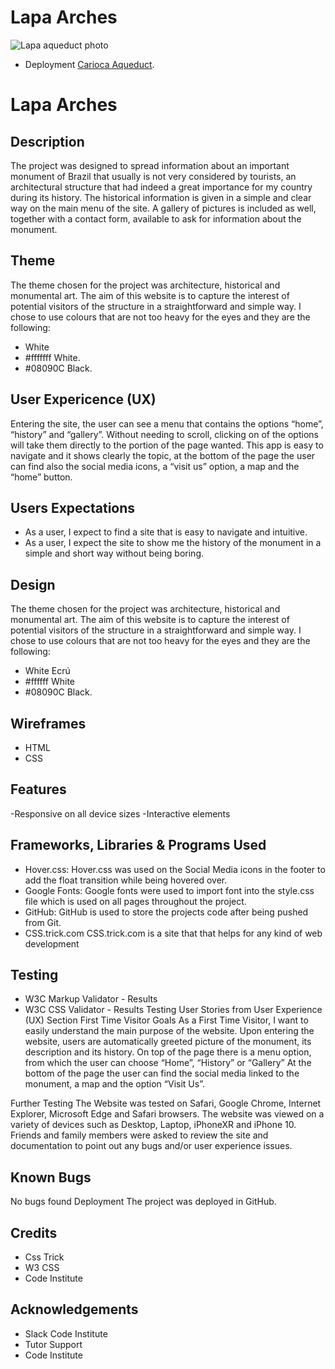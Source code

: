 # Lapa Arches
![Lapa aqueduct photo](https://github.com/karinamellor/lapa-arches/assets/74268139/b73d14a0-5eae-4b5f-a473-fa120e3a4c86)

- Deployment [Carioca Aqueduct](https://karinamellor.github.io/lapa-arches/).

<h1>Lapa Arches</h1>

## Description

The project was designed to spread information about an important monument of Brazil that usually is not very considered by tourists, an architectural structure that had indeed a great importance for my country during its history.  The historical information is given in a simple and clear way on the main menu of the site. A gallery of pictures is included as well, together with a contact form, available to ask for information about the monument.

## Theme

The theme chosen for the project was architecture, historical and monumental art.
The aim of this website is to capture the interest of potential visitors of the structure in a straightforward and simple way.
I chose to use colours that are not too heavy for the eyes and they are the following:
- White
- #fffffff  White.
- #08090C Black.

##  User Expericence (UX)

Entering the site, the user can see a menu that contains the options “home”, “history” and “gallery”.
Without needing to scroll, clicking on of the options will take them directly to the portion of the page wanted. 
This app is easy to navigate and it shows clearly the topic, at the bottom of the page the user can find also the social media icons, a “visit us” option, a map and the “home” button.

## Users Expectations
- As a user, I expect to find a site that is easy to navigate and intuitive.
- As a user, I expect the site to show me the history of the monument in a simple and short way without being boring.


## Design

The theme chosen for the project was architecture, historical and monumental art. 
The aim of this website is to capture the interest of potential visitors of the structure in a straightforward and simple way. 
I chose to use colours that are not too heavy for the eyes and they are the following:
- White Ecrú
- #ffffff White
- #08090C Black.

## Wireframes
- HTML
- CSS

## Features
-Responsive on all device sizes
-Interactive elements

## Frameworks, Libraries & Programs Used
- Hover.css:
Hover.css was used on the Social Media icons in the footer to add the float transition while being hovered over.
- Google Fonts:
Google fonts were used to import  font into the style.css file which is used on all pages throughout the project.
- GitHub:
GitHub is used to store the projects code after being pushed from Git.
- CSS.trick.com
CSS.trick.com is a site that that helps for any kind of web development

## Testing
- W3C Markup Validator - Results
- W3C CSS Validator - Results
Testing User Stories from User Experience (UX) Section
First Time Visitor Goals
As a First Time Visitor, I want to easily understand the main purpose of the website.
Upon entering the website, users are automatically greeted picture of the monument, its description and its history.
On top of the page there is a menu option, from which the user can choose “Home”, “History” or “Gallery”
At the bottom of the page the user can find the social media linked to the monument, a map and the option “Visit Us”.

Further Testing
The Website was tested on Safari, Google Chrome, Internet Explorer, Microsoft Edge and Safari browsers.
The website was viewed on a variety of devices such as Desktop, Laptop, iPhoneXR and iPhone 10.
Friends and family members were asked to review the site and documentation to point out any bugs and/or user experience issues.

## Known Bugs
No bugs found
Deployment
The project was deployed in GitHub.

## Credits
- Css Trick
- W3 CSS
- Code Institute

## Acknowledgements
- Slack Code Institute
- Tutor Support
- Code Institute